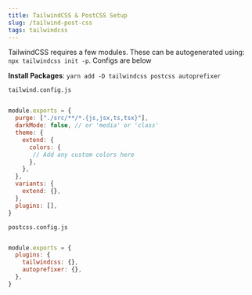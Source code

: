 ```yaml
---
title: TailwindCSS & PostCSS Setup
slug: /tailwind-post-css
tags: tailwindcss
---
```

TailwindCSS requires a few modules. These can be autogenerated using: `npx tailwindcss init -p`. Configs are below

**Install Packages**: `yarn add -D tailwindcss postcss autoprefixer`

`tailwind.config.js`

```js

module.exports = {
  purge: ["./src/**/*.{js,jsx,ts,tsx}"],
  darkMode: false, // or 'media' or 'class'
  theme: {
    extend: {
      colors: {
       // Add any custom colors here
      },
    },
  },
  variants: {
    extend: {},
  },
  plugins: [],
}


```

`postcss.config.js`


```js

module.exports = {
  plugins: {
    tailwindcss: {},
    autoprefixer: {},
  },
}


```
